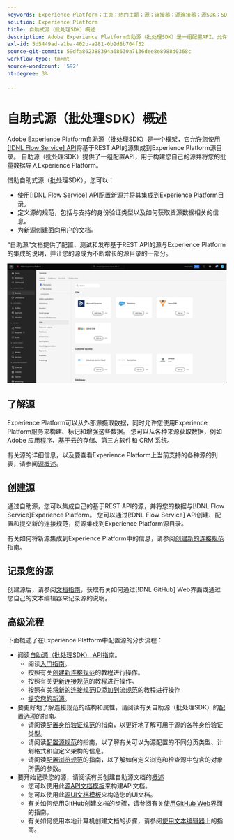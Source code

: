 ```yaml
---
keywords: Experience Platform；主页；热门主题；源；连接器；源连接器；源SDK；SDK
solution: Experience Platform
title: 自助式源（批处理SDK）概述
description: Adobe Experience Platform自助源（批处理SDK）是一组配置API，允许您使用流服务API集成基于REST API的源以将您的数据导入Experience Platform。
exl-id: 5d5449ad-a1ba-402b-a281-0b2d8b704f32
source-git-commit: 59dfa862388394a68630a7136dee8e8988d0368c
workflow-type: tm+mt
source-wordcount: '592'
ht-degree: 3%

---
```


# 自助式源（批处理SDK）概述

Adobe Experience Platform自助源（批处理SDK）是一个框架，它允许您使用[[!DNL Flow Service] API](https://www.adobe.io/experience-platform-apis/references/flow-service/)将基于REST API的源集成到Experience Platform源目录。 自助源（批处理SDK）提供了一组配置API，用于构建您自己的源并将您的批量数据导入Experience Platform。

借助自助式源（批处理SDK），您可以：

* 使用[!DNL Flow Service] API配置新源并将其集成到Experience Platform目录。
* 定义源的规范，包括与支持的身份验证类型以及如何获取资源数据相关的信息。
* 为新源创建面向用户的文档。

“自助源”文档提供了配置、测试和发布基于REST API的源与Experience Platform的集成的说明，并让您的源成为不断增长的源目录的一部分。

![目录](./assets/catalog.png)

## 了解源

Experience Platform可以从外部源摄取数据，同时允许您使用Experience Platform服务来构建、标记和增强这些数据。 您可以从各种来源获取数据，例如 Adobe 应用程序、基于云的存储、第三方软件和 CRM 系统。

有关源的详细信息，以及要查看Experience Platform上当前支持的各种源的列表，请参阅[源概述](../home.md)。

## 创建源

通过自助源，您可以集成自己的基于REST API的源，并将您的数据与[!DNL Flow Service]Experience Platform。 您可以通过[!DNL Flow Service] API创建、配置和提交新的连接规范，将源集成到Experience Platform源目录。

有关如何将新源集成到Experience Platform中的信息，请参阅[创建新的连接规范](./api/api-overview.md)指南。

## 记录您的源

创建源后，请参阅[文档指南](./documentation/doc-overview.md)，获取有关如何通过[!DNL GitHub] Web界面或通过您自己的文本编辑器来记录源的说明。

## 高级流程

下面概述了在Experience Platform中配置源的分步流程：

* 阅读[自助源（批处理SDK） API指南](./api/api-overview.md)。
   * 阅读[入门指南](./api/getting-started.md)。
   * 按照有关[创建新连接规范](./api/create.md)的教程进行操作。
   * 按照有关[更新连接规范](./api/update-connection-specs.md)的教程进行操作。
   * 按照有关[将新的连接规范ID添加到流规范](./api/update-flow-specs.md)的教程进行操作
   * [提交您的新源](./api/submit.md)。
* 要更好地了解连接规范的结构和属性，请阅读有关自助源（批处理SDK）的[配置选项](./config/config.md)的指南。
   * 请阅读[配置身份验证规范](./config/authspec.md)的指南，以更好地了解可用于源的各种身份验证类型。
   * 请阅读[配置源规范](./config/sourcespec.md)的指南，以了解有关可以为源配置的不同分页类型、计划格式和自定义架构的信息。
   * 请阅读[配置浏览规范](./config/explorespec.md)的指南，以了解如何定义浏览和检查源中包含的对象所需的参数。
* 要开始记录您的源，请阅读有关创建自助源文档的[概述](./documentation/doc-overview.md)
   * 您可以使用此[源API文档模板](./documentation/template.md)来构建API文档。
   * 您可以使用此[源UI文档模板](./documentation/ui-template.md)来构造您的UI文档。
   * 有关如何使用GitHub创建文档的步骤，请参阅有关[使用GitHub Web界面](./documentation/github.md)的指南。
   * 有关如何使用本地计算机创建文档的步骤，请参阅[使用文本编辑器](./documentation/text-editor.md)上的指南。
